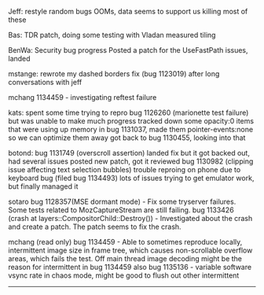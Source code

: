 Jeff:
        restyle
        random bugs
        OOMs, data seems to support us killing most of these



Bas:
        TDR patch, doing some testing with Vladan
        measured tiling



BenWa:
        Security bug progress
        Posted a patch for the UseFastPath issues, landed



mstange:
        rewrote my dashed borders fix (bug 1123019) after long conversations with jeff



mchang
        1134459 - investigating reftest failure



kats:
        spent some time trying to repro bug 1126260 (marionette test failure) but was unable to make much progress
        tracked down some opacity:0 items that were using up memory in bug 1131037, made them pointer-events:none so we can optimize them away
        got back to bug 1130455, looking into that



botond:
        bug 1131749 (overscroll assertion)
        landed fix but it got backed out, had several issues
        posted new patch, got it reviewed
        bug 1130982 (clipping issue affecting text selection bubbles)
        trouble reproing on phone due to keyboard bug (filed bug 1134493)
        lots of issues trying to get emulator work, but finally managed it



sotaro
        bug 1128357(MSE dormant mode) - Fix some tryserver failures. Some tests related to MozCaptureStream are still failing.
        bug 1133426 (crash at layers::CompositorChild::Destroy()) - Investigated about the crash and create a patch. The patch seems to fix the crash.



mchang (read only)
        bug 1134459 - Able to sometimes reproduce locally, intermittent image size in frame tree, which causes non-scrollable overflow areas, which fails the test. Off main thread image decoding might be the reason for intermittent in bug 1134459 also
        bug 1135136 - variable software vsync rate in chaos mode, might be good to flush out other intermittent

________________


